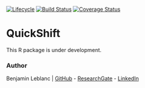 [![Lifecycle](https://img.shields.io/badge/lifecycle-maturing-blue.svg)](https://www.tidyverse.org/lifecycle/#maturing)
[![Build Status](https://travis-ci.com/benja0x40/QuickShift.svg?token=pShgRyyyZbvkbZAsmdMo&branch=master)](https://travis-ci.com/benja0x40/QuickShift)
[![Coverage Status](https://codecov.io/gh/benja0x40/QuickShift/branch/master/graph/badge.svg)](https://codecov.io/gh/benja0x40/QuickShift)

QuickShift
================================================================================

This R package is under development.

### Author

Benjamin Leblanc |
[GitHub](https://github.com/benja0x40) -
[ResearchGate](https://www.researchgate.net/profile/Benjamin_Leblanc) -
[LinkedIn](https://www.linkedin.com/in/benja0x40)
